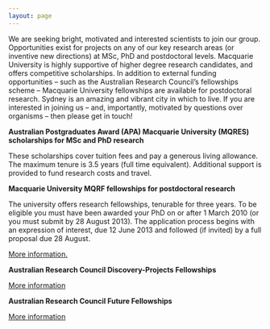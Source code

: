 ```yaml
---
layout: page
---
```


We are seeking bright, motivated and interested scientists to join our group. Opportunities exist for projects on any of our key research areas (or inventive new directions) at MSc, PhD and postdoctoral levels. Macquarie University is highly supportive of higher degree research candidates, and offers competitive scholarships. In addition to external funding opportunities – such as the Australian Research Council’s fellowships scheme – Macquarie University fellowships are available for postdoctoral research. Sydney is an amazing and vibrant city in which to live. If you are interested in joining us – and, importantly, motivated by questions over organisms – then please get in touch!

**Australian Postgraduates Award (APA) Macquarie University (MQRES) scholarships for MSc and PhD research**

These scholarships cover tuition fees and pay a generous living allowance. The maximum tenure is 3.5 years (full time equivalent). Additional support is provided to fund research costs and travel.

**Macquarie University MQRF fellowships for postdoctoral research**

The university offers research fellowships, tenurable for three years. To be eligible you must have been awarded your PhD on or after 1 March 2010 (or you must submit by 28 August 2013). The application process begins with an expression of interest, due 12 June 2013 and followed (if invited) by a full proposal due 28 August.

[More information.](http://www.mq.edu.au/research/research-opportunities-at-macquarie/funding-fellowships-and-partnerships/internal_funding/mq-research-fellowships)

**Australian Research Council Discovery-Projects Fellowships**

[More information](http://www.arc.gov.au/ncgp/dp/dp_default.htm)

**Australian Research Council Future Fellowships**

[More information](http://www.arc.gov.au/ncgp/futurefel/future_default.htm)

